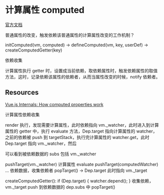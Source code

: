 # 计算属性 computed

[官方文档](https://cn.vuejs.org/v2/guide/computed.html)

普通属性的改变，触发依赖该普通属性的计算属性改变的工作机制？

initComputed(vm, computed) -> defineComputed(vm, key, userDef) -> createComputedGetter(key)

依赖收集

计算属性执行 getter 时，设置成当前依赖，取依赖属性时，触发依赖属性的取值方法，这时，记录依赖该属性的依赖者，从而当属性改变的时候，notify 依赖者。

## Resources

[Vue.js Internals: How computed properties work](https://skyronic.com/blog/vuejs-internals-computed-properties)


计算属性依赖收集

render 执行，发现需要计算属性，此时依赖指向 vm._watcher，此时进入到计算属性的 getter 中，执行 evaluate 方法，Dep.target 指向计算属性的 watcher，之前的依赖被 push 到 targetStack，执行完计算属性的 watcher.get，此时 Dep.target 指向 vm._watcher，然后

可以看到被依赖数据的 subs 包括 vm._watcher


pushTarget(vm._watcher)
  计算属性 evaluate
  pushTarget(computedWatcher)
  ... 依赖数据，收集依赖者
  popTarget() -> Dep.target 此时指向 vm._target

  createComputedGetter():
  if (Dep.target) {
    watcher.depend();
  }
  收集依赖，vm._target push 到依赖数据的 dep.subs 中
popTarget()
